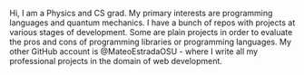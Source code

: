 Hi, I am a Physics and CS grad. My primary interests are programming languages and quantum mechanics. I have a bunch of repos with projects at various stages of development. Some are plain projects in order to evaluate the pros and cons of programming libraries or programming languages. My other GitHub account is @MateoEstradaOSU - where I write all my professional projects in the domain of web development.
<!---
TheodoreAI/TheodoreAI is a ✨ special ✨ repository because its `README.md` (this file) appears on your GitHub profile.
You can click the Preview link to take a look at your changes.
--->
